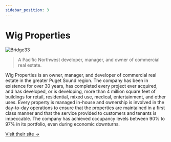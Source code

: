 ```yaml
---
sidebar_position: 3
---
```


# Wig Properties

![Bridge33](/img/wig-properties.png)

> A Pacific Northwest developer, manager, and owner of commercial real estate.

Wig Properties is an owner, manager, and developer of commercial real estate in the greater Puget Sound region. The company has been in existence for over 30 years, has completed every project ever acquired, and has developed, or is developing, more than 4 million square feet of buildings for retail, residential, mixed use, medical, entertainment, and other uses. Every property is managed in-house and ownership is involved in the day-to-day operations to ensure that the properties are maintained in a first class manner and that the service provided to customers and tenants is impeccable. The company has achieved occupancy levels between 90% to 97% in its portfolio, even during economic downturns.

[Visit their site →](https://www.wigproperties.com/)
